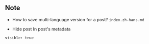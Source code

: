 ## Note
- How to save multi-language version for a post? 
  `index.zh-hans.md`
  
- Hide post
In post's metadata
```
visible: true 
```